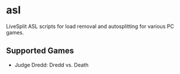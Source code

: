 # asl

LiveSplit ASL scripts for load removal and autosplitting for various PC games.

## Supported Games

- Judge Dredd: Dredd vs. Death
